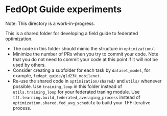 # FedOpt Guide experiments

Note: This directory is a work-in-progress.

This is a shared folder for developing a field guide to federated optimization.

*   The code in this folder should mimic the structure in `optimization/`.
*   Minimize the number of PRs when you try to commit your code. Note that you
    do not need to commit your code at this point if it will not be used by
    others.
*   Consider creating a subfolder for each task by `dataset_model`, for example,
    `fedopt_guide/gld23k_mobilenet`.
*   Re-use the shared code in `optimization/shared/` and `utils/` whenever
    possible. Use `training_loop` in this folder instead of
    `utils.training_loop` for your federated traning module. Use
    `tff.learning.build_federated_averaging_process` instead of
    `optimization.shared.fed_avg_schedule` to build your TFF iterative process.

